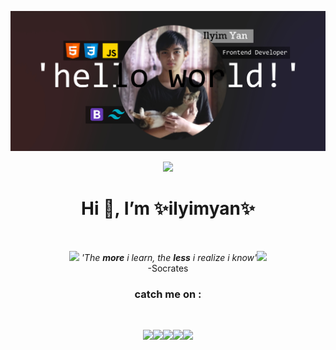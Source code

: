 ![](./img/jumbotron.jpg)
<p align="center">
<img src="https://github.com/ilyimyan/ilyimyan/blob/main/gif/menhera-chan-chibi.gif" width="150">
</p>
<h1 align="center">Hi 👋, I’m ✨ilyimyan✨</h1><br>
<p align="center">
<img src="https://github.com/ilyimyan/ilyimyan/blob/main/gif/sparkles-pink.gif" width="30"> <i>'The <b>more</b> i learn, the <b>less</b> i realize i know'</i><img src="https://github.com/ilyimyan/ilyimyan/blob/main/gif/sparkles-pink.gif" width="30"><br>
-Socrates<br>
 <h3 align="center">catch me on :</h3>
<br>
 <p align="center">
 <img src="https://github.com/ilyimyan/ilyimyan/blob/main/gif/cat_butt.gif" width="40"><a href="https://web.facebook.com/profile.php?id=100028377257427"><img src="https://github.com/ilyimyan/ilyimyan/blob/img/img/facebook%20new.png" width="40"></a><a href="https://www.instagram.com/saroyan_yan/"><img src="https://github.com/ilyimyan/ilyimyan/blob/img/img/instagram%20new.png" width="40"></a><a href="https://twitter.com/ilyimyan_yan"><img src="https://github.com/ilyimyan/ilyimyan/blob/img/img/twitter%20new.png" width="40"></a><img src="https://github.com/ilyimyan/ilyimyan/blob/main/gif/cat_butt.gif" width="40">
 </p>
 <br>

 <img src="">



